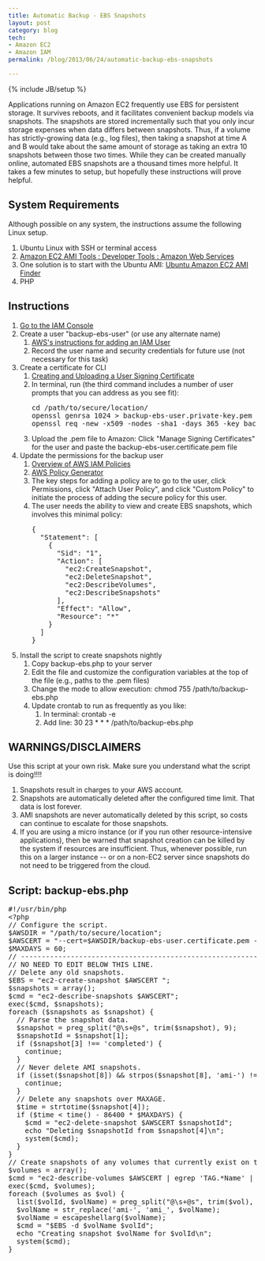 ```yaml
---
title: Automatic Backup - EBS Snapshots
layout: post
category: blog
tech:
- Amazon EC2
- Amazon IAM
permalink: /blog/2013/06/24/automatic-backup-ebs-snapshots

---
```

{% include JB/setup %}
<div id="node-288" class="node node-blog node-promoted">
  <div class="content clearfix">
    <div class="field field-name-body field-type-text-with-summary field-label-hidden"><div class="field-items"><div class="field-item even"><p>Applications running on Amazon EC2 frequently use EBS for persistent storage. It survives reboots, and it facilitates convenient backup models via snapshots. The snapshots are stored incrementally such that you only incur storage expenses when data differs between snapshots. Thus, if a volume has strictly-growing data (e.g., log files), then taking a snapshot at time A and B would take about the same amount of storage as taking an extra 10 snapshots between those two times. While they can be created manually online, automated EBS snapshots are a thousand times more helpful. It takes a few minutes to setup, but hopefully these instructions will prove helpful.</p>
<!--break-->
<h2>
	System Requirements</h2>
<p>Although possible on any system, the instructions assume the following Linux setup.</p>
<ol><li>
		Ubuntu Linux with SSH or terminal access</li>
	<li>
		<a href="http://aws.amazon.com/developertools/368">Amazon EC2 AMI Tools : Developer Tools : Amazon Web Services</a></li>
	<li>
		One solution is to start with the Ubuntu AMI: <a href="http://cloud-images.ubuntu.com/locator/ec2/">Ubuntu Amazon EC2 AMI Finder</a></li>
	<li>
		PHP</li>
</ol><h2>
	Instructions</h2>
<ol><li>
		<a href="https://console.aws.amazon.com/iam/home?#users">Go to the IAM Console</a></li>
	<li>
		Create a user "backup-ebs-user" (or use any alternate name)
		<ol><li>
				<a href="http://docs.aws.amazon.com/IAM/latest/UserGuide/Using_SettingUpUser.html">AWS's instructions for adding an IAM User</a></li>
			<li>
				Record the user name and security credentials for future use (not necessary for this task)</li>
		</ol></li>
	<li>
		Create a certificate for CLI
		<ol><li>
				<a href="http://docs.aws.amazon.com/IAM/latest/UserGuide/Using_UploadCertificate.html">Creating and Uploading a User Signing Certificate</a></li>
			<li>
				In terminal, run (the third command includes a number of user prompts that you can address as you see fit):<br /><pre class="brush:bash">
cd /path/to/secure/location/
openssl genrsa 1024 &gt; backup-ebs-user.private-key.pem
openssl req -new -x509 -nodes -sha1 -days 365 -key backup-ebs-user.private-key.pem -outform PEM &gt; backup-ebs-user.certificate.pem</pre>
			</li>
			<li>
				Upload the .pem file to Amazon: Click "Manage Signing Certificates" for the user and paste the backup-ebs-user.certificate.pem file</li>
		</ol></li>
	<li>
		Update the permissions for the backup user
		<ol><li>
				<a href="http://docs.aws.amazon.com/IAM/latest/UserGuide/PoliciesOverview.html">Overview of AWS IAM Policies</a></li>
			<li>
				<a href="http://awspolicygen.s3.amazonaws.com/policygen.html">AWS Policy Generator</a></li>
			<li>
				The key steps for adding a policy are to go to the user, click Permissions, click "Attach User Policy", and click "Custom Policy" to initiate the process of adding the secure policy for this user.</li>
			<li>
				The user needs the ability to view and create EBS snapshots, which involves this minimal policy:<br /><pre class="brush:jscript">
{
  "Statement": [
    {
      "Sid": "1",
      "Action": [
        "ec2:CreateSnapshot",
        "ec2:DeleteSnapshot",
        "ec2:DescribeVolumes",
        "ec2:DescribeSnapshots"
      ],
      "Effect": "Allow",
      "Resource": "*"
    }
  ]
}</pre>
			</li>
		</ol></li>
	<li>
		Install the script to create snapshots nightly
		<ol><li>
				Copy backup-ebs.php to your server</li>
			<li>
				Edit the file and customize the configuration variables at the top of the file (e.g., paths to the .pem files)</li>
			<li>
				Change the mode to allow execution: chmod 755 /path/to/backup-ebs.php</li>
			<li>
				Update crontab to run as frequently as you like:
				<ol><li>
						In terminal: crontab -e</li>
					<li>
						Add line: 30 23 * * * /path/to/backup-ebs.php</li>
				</ol></li>
		</ol></li>
</ol><h2>
	WARNINGS/DISCLAIMERS</h2>
<p>Use this script at your own risk. Make sure you understand what the script is doing!!!!</p>
<ol><li>
		Snapshots result in charges to your AWS account.</li>
	<li>
		Snapshots are automatically deleted after the configured time limit. That data is lost forever.</li>
	<li>
		AMI snapshots are never automatically deleted by this script, so costs can continue to escalate for those snapshots.</li>
	<li>
		If you are using a micro instance (or if you run other resource-intensive applications), then be warned that snapshot creation can be killed by the system if resources are insufficient. Thus, whenever possible, run this on a larger instance -- or on a non-EC2 server since snapshots do not need to be triggered from the cloud.</li>
</ol><h2>
	Script: backup-ebs.php</h2>
<pre class="brush:php">
#!/usr/bin/php
&lt;?php
// Configure the script.
$AWSDIR = "/path/to/secure/location";
$AWSCERT = "--cert=$AWSDIR/backup-ebs-user.certificate.pem --private-key=$AWSDIR/backup-ebs-user.private-key.pem";
$MAXDAYS = 60;
// -----------------------------------------------------------------------
// NO NEED TO EDIT BELOW THIS LINE.
// Delete any old snapshots.
$EBS = "ec2-create-snapshot $AWSCERT ";
$snapshots = array();
$cmd = "ec2-describe-snapshots $AWSCERT";
exec($cmd, $snapshots);
foreach ($snapshots as $snapshot) {
  // Parse the snapshot data.
  $snapshot = preg_split("@\s+@s", trim($snapshot), 9);
  $snapshotId = $snapshot[1];
  if ($snapshot[3] !== 'completed') {
    continue;
  }
  // Never delete AMI snapshots.
  if (isset($snapshot[8]) &amp;&amp; strpos($snapshot[8], 'ami-') !== FALSE) {
    continue;
  }
  // Delete any snapshots over MAXAGE.
  $time = strtotime($snapshot[4]);
  if ($time &lt; time() - 86400 * $MAXDAYS) {
    $cmd = "ec2-delete-snapshot $AWSCERT $snapshotId";
    echo "Deleting $snapshotId from $snapshot[4]\n";
    system($cmd);
  }
}
// Create snapshots of any volumes that currently exist on the account.
$volumes = array();
$cmd = "ec2-describe-volumes $AWSCERT | egrep 'TAG.*Name' | cut -f 3,5";
exec($cmd, $volumes);
foreach ($volumes as $vol) {
  list($volId, $volName) = preg_split("@\s+@s", trim($vol), 2);
  $volName = str_replace('ami-', 'ami_', $volName);
  $volName = escapeshellarg($volName);
  $cmd = "$EBS -d $volName $volId";
  echo "Creating snapshot $volName for $volId\n";
  system($cmd);
}</pre>
<!--?php
// Configure the script.
$AWSDIR = "/drive/www_witti_ws/system/aws";
$AWSCERT = "--cert=$AWSDIR/witti-backup-ebs.certificate.pem --private-key=$AWSDIR/witti-backup-ebs.private-key.pem";
$MAXDAYS = 60;
// -----------------------------------------------------------------------
// NO NEED TO EDIT BELOW THIS LINE.
// Delete any old snapshots.
$EBS = "ec2-create-snapshot $AWSCERT ";
$snapshots = array();
$cmd = "ec2-describe-snapshots $AWSCERT";
exec($cmd, $snapshots);
foreach ($snapshots as $snapshot) {
  // Parse the snapshot data.
  $snapshot = preg_split("@\s+@s", trim($snapshot), 9);
  $snapshotId = $snapshot[1];
  if ($snapshot[3] !== 'completed') {
    continue;
  }
  // Never delete AMI snapshots.
  if (isset($snapshot[8]) && strpos($snapshot[8], 'ami-') !== FALSE) {
    continue;
  }
  // Delete any snapshots over MAXAGE.
  $time = strtotime($snapshot[4]);
  if ($time < time() - 86400 * $MAXDAYS) {
    $cmd = "ec2-delete-snapshot $AWSCERT $snapshotId";
    echo "Deleting $snapshotId from $snapshot[4]\n";
    system($cmd);
  }
}
// Create snapshots of any volumes that currently exist on the account.
$volumes = array();
$cmd = "ec2-describe-volumes $AWSCERT | egrep 'TAG.*Name' | cut -f 3,5";
exec($cmd, $volumes);
foreach ($volumes as $vol) {
  list($volId, $volName) = preg_split("@\s+@s", trim($vol), 2);
  $volName = str_replace('ami-', 'ami_', $volName);
  $volName = escapeshellarg($volName);
  $cmd = "$EBS -d $volName $volId";
  echo "Creating snapshot $volName for $volId\n";
  system($cmd);
}
</pre--></div></div></div>  </div>
</div>
